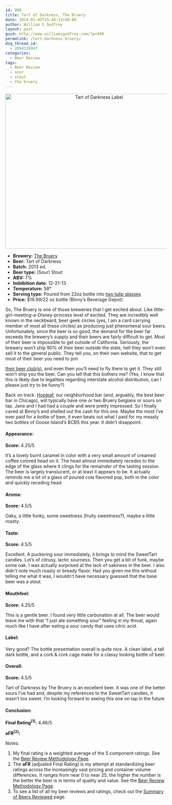 ```yaml
---
id: 999
title: Tart of Darkness, The Bruery
date: 2014-01-05T15:44:13+00:00
author: William S Godfrey
layout: post
guid: http://www.williamsgodfrey.com/?p=999
permalink: /tart-darkness-bruery/
dsq_thread_id:
  - 2094334947
categories:
  - Beer Review
tags:
  - Beer Review
  - sour
  - stout
  - the bruery
---
```

<p style="text-align: center;">
  <img class="aligncenter size-full wp-image-1000" alt="Tart of Darkness Label" src="http://www.williamsgodfrey.com/wp-content/uploads/2014/01/The-Bruery-Tart-Of-Darknesspng1.png" width="570" height="482" />
</p>

  * **Brewery:** [The Bruery](http://www.thebruery.com/index2.html)
  * **Beer:** Tart of Darkness
  * **Batch:** 2013 ed.
  * **Beer type:** (Sour) Stout
  * **ABV:** 7%
  * **Imbibition date:** 12-21-13
  * **Temperature:** 58°
  * **Serving type:** Poured from 22oz bottle into [two tulip glasses](http://www.amazon.com/gp/product/B009IU3LBI/ref=as_li_ss_tl?ie=UTF8&camp=1789&creative=390957&creativeASIN=B009IU3LBI&linkCode=as2&tag=w0f8a4-20)
  * **Price:** $19.99/22 oz bottle (Binny&#8217;s Beverage Depot)

So, The Bruery is one of those breweries that I get excited about. Like little-girl-meeting-a-Disney-princess level of excited. They are incredibly well known in the neckbeard, beer geek circles (yes, I am a card carrying member of most all these circles) as producing just phenomenal sour beers. Unfortunately, since the beer is so good, the demand for the beer far exceeds the brewery&#8217;s supply and their beers are fairly difficult to get. Most of their beer is impossible to get outside of <!--more-->California. Seriously, the brewery won&#8217;t ship 90% of their beer outside the state, hell they won&#8217;t even sell it to the general public. They tell you, on their own website, that to get most of their beer you need to join 

[their beer club(s)](http://www.thebruery.com/societies/index.html "there's two of them"), and even then you&#8217;ll need to fly there to get it. They still won&#8217;t ship you the beer. Can you tell that this bothers me? (Yes, I know that this is likely due to legalities regarding interstate alcohol distribution, can I please just _try_ to be funny?)

Back on track. [Hopleaf](http://hopleaf.com/ "Hopleaf, Chicago"), our neighborhood bar (and, arguably, the best beer bar in Chicago), will typically have one or two Bruery belgians or sours on tap. Jane and I had had a couple and were pretty impressed. So I finally caved at Binny&#8217;s and shelled out the cash for this one. Maybe the most I&#8217;ve ever paid for a bottle of beer, it even beats out what I paid for my measly two bottles of Goose Island&#8217;s BCBS this year. It didn&#8217;t disappoint.

#### <span style="font-size: 1em;">Appearance:</span>

**Score:** 4.25/5

It&#8217;s a lovely burnt caramel in color with a very small amount of creamed coffee colored head on it. The head almost immediately recedes to the edge of the glass where it clings for the remainder of the tasting session. The beer is largely translucent, or at least it appears to be. It actually reminds me a lot of a glass of poured cola flavored pop, both in the color and quickly receding head.

#### Aroma:

**Score:** 4.5/5

Oaky, a little funky, some sweetness (fruity sweetness?), maybe a little roasty.

#### Taste:

**Score:** 4.5/5

Excellent. A puckering sour immediately, it brings to mind the SweetTart candies. Lot&#8217;s of citrusy, lactic sourness. Then you get a bit of funk, maybe some oak. I was actually surprised at the lack of oakiness in the beer. I also didn&#8217;t note much roasty or bready flavor. Had you given me this without telling me what it was, I wouldn&#8217;t have necessary guessed that the base beer was a stout.

#### Mouthfeel:

**Score:** 4.25/5

This is a gentle beer. I found very little carbonation at all. The beer would leave me with that &#8220;I just ate something sour&#8221; feeling in my throat, again much like I have after eating a sour candy that uses citric acid.

#### Label:

Very good? The bottle presentation overall is quite nice. A clean label, a tall dark bottle, and a cork & cork cage make for a classy looking bottle of beer.

#### Overall:

**Score:** 4.5/5

Tart of Darkness by The Bruery is an excellent beer. It was one of the better sours I&#8217;ve had and, despite my references to the SweetTart candies, it wasn&#8217;t too sweet. I&#8217;m looking forward to seeing this one on tap in the future

#### Conclusion:

**Final Rating<sup>[1]</sup>:** 4.46/5

**aFR<sup>[2]</sup>:** 

Notes:

  1. My final rating is a weighted average of the 5 component ratings. See the [Beer Review Methodology Page](http://www.williamsgodfrey.com/beer-review-methodology/ "Beer Review Methodology").
  2. The **aFR** (adjusted Final Rating) is my attempt at standardizing beer ratings across the increasingly vast pricing and container volume differences. It ranges from near 0 to near 25, the higher the number is the better the beer is in terms of quality and value. See the [Beer Review Methodology Page](http://www.williamsgodfrey.com/beer-review-methodology/ "Beer Review Methodology").
  3. To see a list of all my beer reviews and ratings, check out the [Summary of Beers Reviewed](http://www.williamsgodfrey.com/summary-beers-reviewed-scores/ "All reviewed beers and their ratings") page.

<a name="respond"></a>
